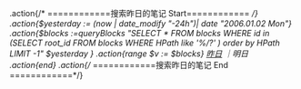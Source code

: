 
.action{/* ============搜索昨日的笔记 Start============  */}
.action{$yesterday := (now | date_modify "-24h")| date "2006.01.02 Mon"}
.action{$blocks :=queryBlocks "SELECT * FROM blocks WHERE id in (SELECT root_id FROM blocks WHERE HPath like '%/?' ) order by HPath LIMIT -1" $yesterday }
.action{range $v := $blocks}
[昨日](siyuan://blocks/.action{$v.ID}) ｜明日
.action{end}
.action{/*  ============搜索昨日的笔记  End ============*/}
